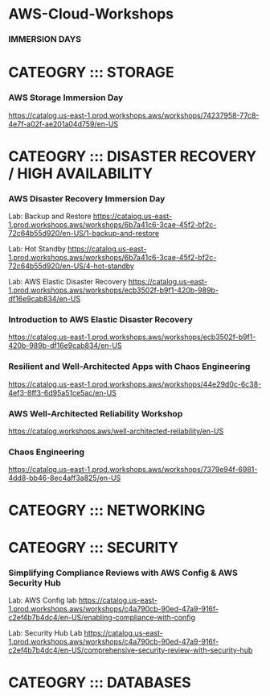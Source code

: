 # AWS-Cloud-Workshops

### IMMERSION DAYS

# CATEOGRY ::: STORAGE 

### AWS Storage Immersion Day

https://catalog.us-east-1.prod.workshops.aws/workshops/74237958-77c8-4e7f-a02f-ae201a04d759/en-US

# CATEOGRY ::: DISASTER RECOVERY / HIGH AVAILABILITY 

### AWS Disaster Recovery Immersion Day 

Lab: Backup and Restore
https://catalog.us-east-1.prod.workshops.aws/workshops/6b7a41c6-3cae-45f2-bf2c-72c64b55d920/en-US/1-backup-and-restore

Lab: Hot Standby
https://catalog.us-east-1.prod.workshops.aws/workshops/6b7a41c6-3cae-45f2-bf2c-72c64b55d920/en-US/4-hot-standby

Lab: AWS Elastic Disaster Recovery
https://catalog.us-east-1.prod.workshops.aws/workshops/ecb3502f-b9f1-420b-989b-df16e9cab834/en-US

### Introduction to AWS Elastic Disaster Recovery

https://catalog.us-east-1.prod.workshops.aws/workshops/ecb3502f-b9f1-420b-989b-df16e9cab834/en-US

### Resilient and Well-Architected Apps with Chaos Engineering

https://catalog.us-east-1.prod.workshops.aws/workshops/44e29d0c-6c38-4ef3-8ff3-6d95a51ce5ac/en-US

### AWS Well-Architected Reliability Workshop

https://catalog.workshops.aws/well-architected-reliability/en-US

### Chaos Engineering

https://catalog.us-east-1.prod.workshops.aws/workshops/7379e94f-6981-4dd8-bb46-8ec4aff3a825/en-US

# CATEOGRY ::: NETWORKING 


# CATEOGRY ::: SECURITY

### Simplifying Compliance Reviews with AWS Config & AWS Security Hub

Lab: AWS Config lab
https://catalog.us-east-1.prod.workshops.aws/workshops/c4a790cb-90ed-47a9-916f-c2ef4b7b4dc4/en-US/enabling-compliance-with-config

Lab: Security Hub Lab
https://catalog.us-east-1.prod.workshops.aws/workshops/c4a790cb-90ed-47a9-916f-c2ef4b7b4dc4/en-US/comprehensive-security-review-with-security-hub



# CATEOGRY ::: DATABASES



